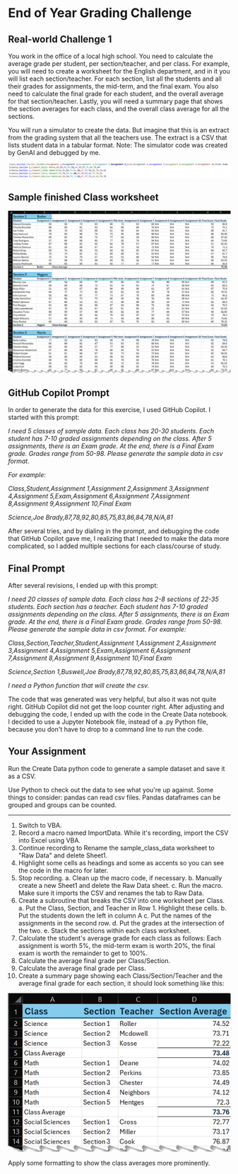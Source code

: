 # End of Year Grading Challenge

## Real-world Challenge 1

You work in the office of a local high school. You need to calculate the average grade per student, per section/teacher, and per class. For example, you will need to create a worksheet for the English department, and in it you will list each section/teacher. For each section, list all the students and all their grades for assignments, the mid-term, and the final exam. You also need to calculate the final grade for each student, and the overall average for that section/teacher. Lastly, you will need a summary page that shows the section averages for each class, and the overall class average for all the sections.

You will run a simulator to create the data. But imagine that this is an extract from the grading system that all the teachers use. The extract is a CSV that lists student data in a tabular format. Note: The simulator code was created by GenAI and debugged by me.

![Simulated Data](image.png)

## Sample finished Class worksheet

![Sample Class Worksheet with Sections and Students](image-2.png)

## GitHub Copilot Prompt

In order to generate the data for this exercise, I used GitHub Copilot. I started with this prompt:

*I need 5 classes of sample data. Each class has 20-30 students. Each student has 7-10 graded assignments depending on the class. After 5 assignments, there is an Exam grade. At the end, there is a Final Exam grade. Grades range from 50-98. Please generate the sample data in csv format.*

*For example:*

*Class,Student,Assignment 1,Assignment 2,Assignment 3,Assignment 4,Assignment 5,Exam,Assignment 6,Assignment 7,Assignment 8,Assignment 9,Assignment 10,Final Exam*

*Science,Joe Brady,87,78,92,80,85,75,83,86,84,78,N/A,81*

After several tries, and by dialing in the prompt, and debugging the code that GitHub Copilot gave me, I realizing that I needed to make the data more complicated, so I added multiple sections for each class/course of study.

## Final Prompt

After several revisions, I ended up with this prompt:

*I need 20 classes of sample data. Each class has 2-8 sections of 22-35 students. Each section has a teacher. Each student has 7-10 graded assignments depending on the class. After 5 assignments, there is an Exam grade. At the end, there is a Final Exam grade. Grades range from 50-98. Please generate the sample data in csv format. For example:*

*Class,Section,Teacher,Student,Assignment 1,Assignment 2,Assignment 3,Assignment 4,Assignment 5,Exam,Assignment 6,Assignment 7,Assignment 8,Assignment 9,Assignment 10,Final Exam*

*Science,Section 1,Buswell,Joe Brady,87,78,92,80,85,75,83,86,84,78,N/A,81*

*I need a Python function that will create the csv.*

The code that was generated was very helpful, but also it was not quite right. GitHub Copilot did not get the loop counter right. After adjusting and debugging the code, I ended up with the code in the Create Data notebook. I decided to use a Jupyter Notebook file, instead of a .py Python file, because you don't have to drop to a command line to run the code.

## Your Assignment

Run the Create Data python code to generate a sample dataset and save it as a CSV.

Use Python to check out the data to see what you're up against. Some things to consider: pandas can read csv files. Pandas dataframes can be grouped and groups can be counted.

---

1. Switch to VBA.
2. Record a macro named ImportData. While it's recording, import the CSV into Excel using VBA.
3. Continue recording to Rename the sample_class_data worksheet to "Raw Data" and delete Sheet1.
4. Highlight some cells as headings and some as accents so you can see the code in the macro for later.
5. Stop recording.
    a. Clean up the macro code, if necessary.
    b. Manually create a new Sheet1 and delete the Raw Data sheet.
    c. Run the macro. Make sure it imports the CSV and renames the tab to Raw Data.
6. Create a subroutine that breaks the CSV into one worksheet per Class.
    a. Put the Class, Section, and Teacher in Row 1. Highlight these cells.
    b. Put the students down the left in column A
    c. Put the names of the assignments in the second row.
    d. Put the grades at the intersection of the two.
    e. Stack the sections within each class worksheet.
7. Calculate the student's average grade for each class as follows: Each assignment is worth 5%, the mid-term exam is worth 20%, the final exam is worth the remainder to get to 100%.
8. Calculate the average final grade per Class/Section.
9. Calculate the average final grade per Class.
10. Create a summary page showing each Class/Section/Teacher and the average final grade for each section, it should look something like this:

![Summary Page](image-1.png)

Apply some formatting to show the class averages more prominently.
